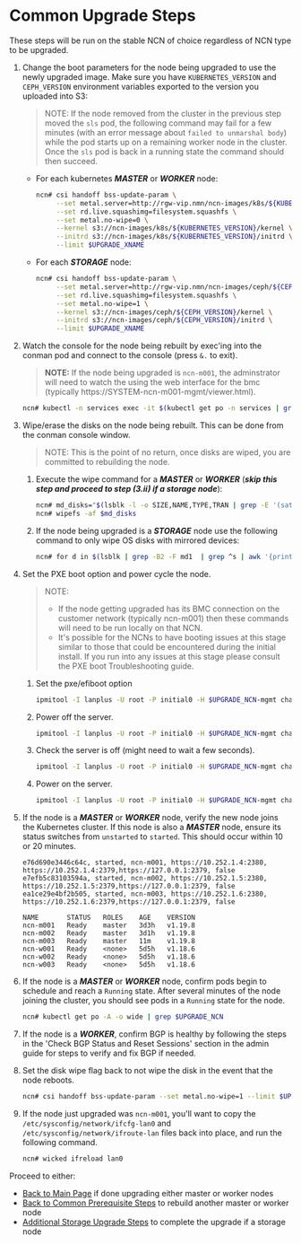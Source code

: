 # Common Upgrade Steps

These steps will be run on the stable NCN of choice regardless of NCN type to be upgraded.

1. Change the boot parameters for the node being upgraded to use the newly upgraded image. Make sure you have 
   `KUBERNETES_VERSION` and `CEPH_VERSION` environment variables exported to the version you uploaded into S3:

   > NOTE: If the node removed from the cluster in the previous step moved the `sls` pod, the following command may fail for a few minutes (with an error message about `failed to unmarshal body`) while the pod starts up on a remaining worker node in the cluster.  Once the `sls` pod is back in a running state the command should then succeed.

   - For each kubernetes ***MASTER*** or ***WORKER*** node:

     ```bash
     ncn# csi handoff bss-update-param \
          --set metal.server=http://rgw-vip.nmn/ncn-images/k8s/${KUBERNETES_VERSION} \
          --set rd.live.squashimg=filesystem.squashfs \
          --set metal.no-wipe=0 \
          --kernel s3://ncn-images/k8s/${KUBERNETES_VERSION}/kernel \
          --initrd s3://ncn-images/k8s/${KUBERNETES_VERSION}/initrd \
          --limit $UPGRADE_XNAME
     ```

   - For each ***STORAGE*** node:

     ```bash
     ncn# csi handoff bss-update-param \
          --set metal.server=http://rgw-vip.nmn/ncn-images/ceph/${CEPH_VERSION} \
          --set rd.live.squashimg=filesystem.squashfs \
          --set metal.no-wipe=1 \
          --kernel s3://ncn-images/ceph/${CEPH_VERSION}/kernel \
          --initrd s3://ncn-images/ceph/${CEPH_VERSION}/initrd \
          --limit $UPGRADE_XNAME
     ```

2. Watch the console for the node being rebuilt by exec'ing into the conman pod and connect to the console (press `&.` to exit).

    > **NOTE:** If the node being upgraded is `ncn-m001`, the adminstrator will need to watch the using the web interface for the bmc (typically https://SYSTEM-ncn-m001-mgmt/viewer.html).

    ```bash
    ncn# kubectl -n services exec -it $(kubectl get po -n services | grep conman | awk '{print $1}') -- /bin/sh -c 'conman -j <xname>'
    ```

3. Wipe/erase the disks on the node being rebuilt.  This can be done from the conman console window.

     > NOTE: This is the point of no return, once disks are wiped, you are committed to rebuilding the node.

   1. Execute the wipe command for a ***MASTER*** or ***WORKER*** (***skip this step and proceed to step (3.ii) if a storage node***):

      ```bash
      ncn# md_disks="$(lsblk -l -o SIZE,NAME,TYPE,TRAN | grep -E '(sata|nvme|sas)' | sort -h | awk '{print "/dev/" $2}')"
      ncn# wipefs -af $md_disks
      ```

   2. If the node being upgraded is a ***STORAGE*** node use the following command to only wipe OS disks with mirrored devices:

      ```bash
      ncn# for d in $(lsblk | grep -B2 -F md1  | grep ^s | awk '{print $1}'); do wipefs -af "/dev/$d"; done
      ```

4. Set the PXE boot option and power cycle the node.

    > NOTE:
    >
    >  * If the node getting upgraded has its BMC connection on the customer network (typically ncn-m001) then these
         commands will need to be run locally on that NCN.
    >  * It's possible for the NCNs to have booting issues at this stage similar to those that could be encountered
         during the initial install. If you run into any issues at this stage please consult the PXE boot
         Troubleshooting guide.

    1. Set the pxe/efiboot option

       ```bash
       ipmitool -I lanplus -U root -P initial0 -H $UPGRADE_NCN-mgmt chassis bootdev pxe options=efiboot
       ```

    2. Power off the server.

       ```bash
       ipmitool -I lanplus -U root -P initial0 -H $UPGRADE_NCN-mgmt chassis power off
       ```

    3. Check the server is off (might need to wait a few seconds).

       ```bash
       ipmitool -I lanplus -U root -P initial0 -H $UPGRADE_NCN-mgmt chassis power status
       ```

    4. Power on the server.

       ```bash
       ipmitool -I lanplus -U root -P initial0 -H $UPGRADE_NCN-mgmt chassis power on
       ```

5. If the node is a ***MASTER*** or  ***WORKER*** node, verify the new node joins the Kubernetes cluster. If this node is also a  ***MASTER*** node, ensure its status switches from `unstarted` to `started`.  This should occur within 10 or 20 minutes.

    ```text
    e76d690e3446c64c, started, ncn-m001, https://10.252.1.4:2380, https://10.252.1.4:2379,https://127.0.0.1:2379, false
    e7efb5c83103594a, started, ncn-m002, https://10.252.1.5:2380, https://10.252.1.5:2379,https://127.0.0.1:2379, false
    ea1ce29e4bf2b505, started, ncn-m003, https://10.252.1.6:2380, https://10.252.1.6:2379,https://127.0.0.1:2379, false
    
    NAME       STATUS   ROLES    AGE    VERSION
    ncn-m001   Ready    master   3d3h   v1.19.8
    ncn-m002   Ready    master   3d1h   v1.19.8
    ncn-m003   Ready    master   11m    v1.19.8
    ncn-w001   Ready    <none>   5d5h   v1.18.6
    ncn-w002   Ready    <none>   5d5h   v1.18.6
    ncn-w003   Ready    <none>   5d5h   v1.18.6
    ```

6. If the node is a ***MASTER*** or  ***WORKER*** node, confirm pods begin to schedule and reach a `Running` state. After several minutes of the node joining the cluster, you should see pods in a `Running` state for the node.

   ```bash
   ncn# kubectl get po -A -o wide | grep $UPGRADE_NCN
   ```

7. If the node is a ***WORKER***, confirm BGP is healthy by following the steps in the 'Check BGP Status and Reset Sessions' section in the admin guide for steps to verify and fix BGP if needed.

8. Set the disk wipe flag back to not wipe the disk in the event that the node reboots.

   ```bash
   ncn# csi handoff bss-update-param --set metal.no-wipe=1 --limit $UPGRADE_XNAME
   ```

9. If the node just upgraded was `ncn-m001`, you'll want to copy the `/etc/sysconfig/network/ifcfg-lan0` and  `/etc/sysconfig/network/ifroute-lan` files back into place, and run the following command.

   ```bash
   ncn# wicked ifreload lan0
   ```

Proceed to either:
- [Back to Main Page](../../README.md) if done upgrading either master or worker nodes
- [Back to Common Prerequisite Steps](../common/prerequisite-steps.md) to rebuild another master or worker node
- [Additional Storage Upgrade Steps](../stage2/storage-node-upgrade.md) to complete the upgrade if a storage node
